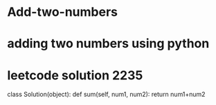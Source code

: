 # Add-two-numbers
# adding two numbers using python
# leetcode solution 2235
class Solution(object):
    def sum(self, num1, num2):
        return num1+num2
